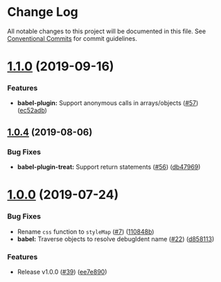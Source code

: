 # Change Log

All notable changes to this project will be documented in this file.
See [Conventional Commits](https://conventionalcommits.org) for commit guidelines.

# [1.1.0](https://github.com/seek-oss/treat/tree/master/packages/babel-plugin-treat/compare/v1.0.4...v1.1.0) (2019-09-16)


### Features

* **babel-plugin:** Support anonymous calls in arrays/objects ([#57](https://github.com/seek-oss/treat/tree/master/packages/babel-plugin-treat/issues/57)) ([ec52adb](https://github.com/seek-oss/treat/tree/master/packages/babel-plugin-treat/commit/ec52adb))





## [1.0.4](https://github.com/seek-oss/treat/tree/master/packages/babel-plugin-treat/compare/v1.0.3...v1.0.4) (2019-08-06)


### Bug Fixes

* **babel-plugin-treat:** Support return statements ([#56](https://github.com/seek-oss/treat/tree/master/packages/babel-plugin-treat/issues/56)) ([db47969](https://github.com/seek-oss/treat/tree/master/packages/babel-plugin-treat/commit/db47969))





# [1.0.0](https://github.com/seek-oss/treat/tree/master/packages/babel-plugin-treat/compare/v1.0.0-beta.2...v1.0.0) (2019-07-24)


### Bug Fixes

* Rename `css` function to `styleMap` ([#7](https://github.com/seek-oss/treat/tree/master/packages/babel-plugin-treat/issues/7)) ([110848b](https://github.com/seek-oss/treat/tree/master/packages/babel-plugin-treat/commit/110848b))
* **babel:** Traverse objects to resolve debugIdent name ([#22](https://github.com/seek-oss/treat/tree/master/packages/babel-plugin-treat/issues/22)) ([d858113](https://github.com/seek-oss/treat/tree/master/packages/babel-plugin-treat/commit/d858113))


### Features

* Release v1.0.0 ([#39](https://github.com/seek-oss/treat/tree/master/packages/babel-plugin-treat/issues/39)) ([ee7e890](https://github.com/seek-oss/treat/tree/master/packages/babel-plugin-treat/commit/ee7e890))
